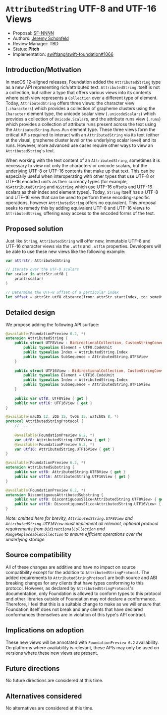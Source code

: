 # `AttributedString` UTF-8 and UTF-16 Views

* Proposal: [SF-NNNN](NNNN-attributedstring-utf8-utf16-views.md)
* Authors: [Jeremy Schonfeld](https://github.com/jmschonfeld)
* Review Manager: TBD
* Status: **Pitch**
* Implementation: [swiftlang/swift-foundation#1066](https://github.com/swiftlang/swift-foundation/pull/1066)

## Introduction/Motivation

In macOS 12-aligned releases, Foundation added the `AttributedString` type as a new API representing rich/attributed text. `AttributedString` itself is not a collection, but rather a type that offers various views into its contents where each view represents a `Collection` over a different type of element. Today, `AttributedString` offers three views: the character view (`.characters`) which provides a collection of grapheme clusters using the `Character` element type, the unicode scalar view (`.unicodeScalars`) which provides a collection of `Unicode.Scalar`s, and the attribute runs view (`.runs`) which provides a collection of attribute runs present across the text using the `AttributedString.Runs.Run` element type. These three views form the critical APIs required to interact with an `AttributedString` via its text (either at the visual, grapheme cluster level or the underlying scalar level) and its runs. However, more advanced use cases require other ways to view an `AttributedString`'s text.

When working with the text content of an `AttributedString`, sometimes it is necessary to view not only the characters or unicode scalars, but the underlying UTF-8 or UTF-16 contents that make up that text. This can be especially useful when interoperating with other types that use UTF-8 or UTF-16 encoded units as their currency types (for example, `NSAttributedString` and `NSString` which use UTF-16 offsets and UTF-16 scalars as their index and element types). Today, `String` itself has a UTF-8 and UTF-16 view that can be used to perform these encoding-specific operations, however `AttributedString` offers no equivalent. This proposal seeks to remedy this by adding equivalent UTF-8 and UTF-16 views to `AttributedString`, offering easy access to the encoded forms of the text.

## Proposed solution

Just like `String`, `AttributedString` will offer new, immutable UTF-8 and UTF-16 character views via the `.utf8` and `.utf16` properties. Developers will be able to use these new views like the following example:

```swift
var attrStr: AttributedString

// Iterate over the UTF-8 scalars
for scalar in attrStr.utf8 {
    print(scalar)
}

// Determine the UTF-8 offset of a particular index
let offset = attrStr.utf8.distance(from: attrStr.startIndex, to: someOtherIndex)
```

## Detailed design

We propose adding the following API surface:

```swift
@available(FoundationPreview 6.2, *)
extension AttributedString {
    public struct UTF8View : BidirectionalCollection, CustomStringConvertible, Sendable {
        public typealias Element = UTF8.CodeUnit
        public typealias Index = AttributedString.Index
        public typealias SubSequence = AttributedString.UTF8View
    }
    
    public struct UTF16View : BidirectionalCollection, CustomStringConvertible, Sendable {
        public typealias Element = UTF16.CodeUnit
        public typealias Index = AttributedString.Index
        public typealias SubSequence = AttributedString.UTF16View
    }
    
    public var utf8: UTF8View { get }
    public var utf16: UTF16View { get }
}

@available(macOS 12, iOS 15, tvOS 15, watchOS 8, *)
protocol AttributedStringProtocol {
    // ...
    
    @available(FoundationPreview 6.2, *)
    var utf8: AttributedString.UTF8View { get }
    @available(FoundationPreview 6.2, *)
    var utf16: AttributedString.UTF16View { get }
}

@available(FoundationPreview 6.2, *)
extension AttributedSubstring {
    public var utf8: AttributedString.UTF8View { get }
    public var utf16: AttributedString.UTF16View { get }
}

@available(FoundationPreview 6.2, *)
extension DiscontiguousAttributedSubstring {
    public var utf8: DiscontiguousSlice<AttributedString.UTF8View> { get }
    public var utf16: DiscontiguousSlice<AttributedString.UTF16View> { get }
}
```

_Note: omitted here for brevity, `AttributedString.UTF8View` and `AttributedString.UTF16View` must implement all relevant, optional protocol requirements from `BidirectionalCollection` and `RangeReplaceableCollection` to ensure efficient operations over the underlying storage_

## Source compatibility

All of these changes are additive and have no impact on source compatibility except for the addition to `AttributedStringProtocol`. The added requirements to `AttributedStringProtocol` are both source and ABI breaking changes for any clients that have types conforming to this protocol. However, as declared by `AttributedStringProtocol`'s documentation, only Foundation is allowed to conform types to this protocol and other libraries outside of Foundation may not declare a conformance. Therefore, I feel that this is a suitable change to make as we will ensure that Foundation itself does not break and any clients that have declared conformances themselves are in violation of this type's API contract.

## Implications on adoption

These new views will be annotated with `FoundationPreview 6.2` availability. On platforms where availability is relevant, these APIs may only be used on versions where these new views are present.

## Future directions

No future directions are considered at this time.

## Alternatives considered

No alternatives are considered at this time.
